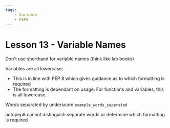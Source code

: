 ```yaml
---
tags:
    - Variable
    - PEP8
---
```


# Lesson 13 - Variable Names

Don't use shorthand for variable names (think like lab books)

Variables are all lowercase:

* This is in line with PEP 8 which gives guidance as to which formatting is required
* The formatting is dependant on usage. For functions and variables, this is all lowercase.

Words separated by underscore `example_words_seperated`

autopep8 cannot distinguish separate words or determine which formatting is required